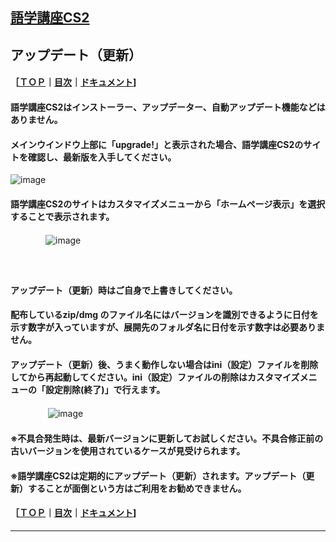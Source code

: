 ## [語学講座CS2](https://csreviser.github.io/CaptureStream2/) 
## アップデート（更新） 　　　
#### ［[ＴＯＰ](./)**｜**[目次](./#目次)**｜**[ドキュメント](./#ドキュメント-1)]
#### 語学講座CS2はインストーラー、アップデーター、自動アップデート機能などはありません。
#### メインウインドウ上部に「upgrade!」と表示された場合、語学講座CS2のサイトを確認し、最新版を入手してください。
![image](https://github.com/user-attachments/assets/db5d81e0-5f3e-4898-a72d-a0c35a4e42bc)
#### 語学講座CS2のサイトはカスタマイズメニューから「ホームページ表示」を選択することで表示されます。
　　　　![image](https://github.com/user-attachments/assets/8bee9831-8795-4e76-8118-0e5ab9398c41)          


#### 　　　　　　

#### アップデート（更新）時はご自身で上書きしてください。 
#### 配布しているzip/dmg のファイル名にはバージョンを識別できるように日付を示す数字が入っていますが、展開先のフォルダ名に日付を示す数字は必要ありません。
#### アップデート（更新）後、うまく動作しない場合はini（設定）ファイルを削除してから再起動してください。ini（設定）ファイルの削除はカスタマイズメニューの「設定削除(終了)」で行えます。
　　　　 ![image](https://github.com/user-attachments/assets/0ee50b13-fa8e-4afc-9bfa-ab7145997971)        
#### ※不具合発生時は、最新バージョンに更新してお試しください。不具合修正前の古いバージョンを使用されているケースが見受けられます。
#### ※語学講座CS2は定期的にアップデート（更新）されます。アップデート（更新）することが面倒という方はご利用をお勧めできません。

#### ［[ＴＯＰ](./)**｜**[目次](./#目次)**｜**[ドキュメント](./#ドキュメント-1)]

***
 <link rel="shortcut icon" type="image/x-icon" href="https://avatars.githubusercontent.com/u/46049273?v=4">
 <meta name="twitter:image:src" content="https://avatars.githubusercontent.com/u/46049273?v=4">


